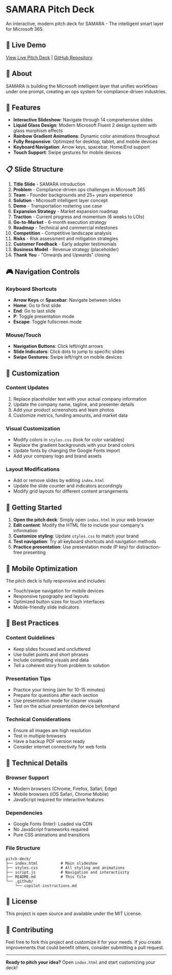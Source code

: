 # SAMARA Pitch Deck

An interactive, modern pitch deck for SAMARA - The intelligent smart layer for Microsoft 365.

## 🚀 Live Demo

[View Live Pitch Deck](https://samara-pitch-deck.vercel.app) | [GitHub Repository](https://github.com/RokiSeydi/samara-pitch-deck)

## 📖 About

SAMARA is building the Microsoft intelligent layer that unifies workflows under one prompt, creating an ops system for compliance-driven industries.

## 🎨 Features

- **Interactive Slideshow**: Navigate through 14 comprehensive slides
- **Liquid Glass Design**: Modern Microsoft Fluent 2 design system with glass morphism effects
- **Rainbow Gradient Animations**: Dynamic color animations throughout
- **Fully Responsive**: Optimized for desktop, tablet, and mobile devices
- **Keyboard Navigation**: Arrow keys, spacebar, Home/End support
- **Touch Support**: Swipe gestures for mobile devices

## 📋 Slide Structure

1. **Title Slide** - SAMARA introduction
2. **Problem** - Compliance-driven ops challenges in Microsoft 365
3. **Team** - Founder backgrounds and 25+ years experience
4. **Solution** - Microsoft intelligent layer concept
5. **Demo** - Transportation rostering use case
6. **Expansion Strategy** - Market expansion roadmap
7. **Traction** - Current progress and momentum (6 weeks to LOIs)
8. **Go-to-Market** - 6-month execution strategy
9. **Roadmap** - Technical and commercial milestones
10. **Competition** - Competitive landscape analysis
11. **Risks** - Risk assessment and mitigation strategies
12. **Customer Feedback** - Early adopter testimonials
13. **Business Model** - Revenue strategy (placeholder)
14. **Thank You** - "Onwards and Upwards" closing

## 🎮 Navigation Controls

### Keyboard Shortcuts

- **Arrow Keys** or **Spacebar**: Navigate between slides
- **Home**: Go to first slide
- **End**: Go to last slide
- **P**: Toggle presentation mode
- **Escape**: Toggle fullscreen mode

### Mouse/Touch

- **Navigation Buttons**: Click left/right arrows
- **Slide Indicators**: Click dots to jump to specific slides
- **Swipe Gestures**: Swipe left/right on mobile devices

## 🎨 Customization

### Content Updates

1. Replace placeholder text with your actual company information
2. Update the company name, tagline, and presenter details
3. Add your product screenshots and team photos
4. Customize metrics, funding amounts, and market data

### Visual Customization

- Modify colors in `styles.css` (look for color variables)
- Replace the gradient backgrounds with your brand colors
- Update fonts by changing the Google Fonts import
- Add your company logo and brand assets

### Layout Modifications

- Add or remove slides by editing `index.html`
- Update the slide counter and indicators accordingly
- Modify grid layouts for different content arrangements

## 🚀 Getting Started

1. **Open the pitch deck**: Simply open `index.html` in your web browser
2. **Edit content**: Modify the HTML file to include your company's information
3. **Customize styling**: Update `styles.css` to match your brand
4. **Test navigation**: Try all keyboard shortcuts and navigation methods
5. **Practice presentation**: Use presentation mode (P key) for distraction-free presenting

## 📱 Mobile Optimization

The pitch deck is fully responsive and includes:

- Touch/swipe navigation for mobile devices
- Responsive typography and layouts
- Optimized button sizes for touch interfaces
- Mobile-friendly slide indicators

## 🎯 Best Practices

### Content Guidelines

- Keep slides focused and uncluttered
- Use bullet points and short phrases
- Include compelling visuals and data
- Tell a coherent story from problem to solution

### Presentation Tips

- Practice your timing (aim for 10-15 minutes)
- Prepare for questions after each section
- Use presentation mode for cleaner visuals
- Test on the actual presentation device beforehand

### Technical Considerations

- Ensure all images are high resolution
- Test in multiple browsers
- Have a backup PDF version ready
- Consider internet connectivity for web fonts

## 🔧 Technical Details

### Browser Support

- Modern browsers (Chrome, Firefox, Safari, Edge)
- Mobile browsers (iOS Safari, Chrome Mobile)
- JavaScript required for interactive features

### Dependencies

- Google Fonts (Inter): Loaded via CDN
- No JavaScript frameworks required
- Pure CSS animations and transitions

### File Structure

```
pitch-deck/
├── index.html          # Main slideshow
├── styles.css          # All styling and animations
├── script.js           # Navigation and interactivity
├── README.md           # This file
└── .github/
    └── copilot-instructions.md
```

## 📄 License

This project is open source and available under the MIT License.

## 🤝 Contributing

Feel free to fork this project and customize it for your needs. If you create improvements that could benefit others, consider submitting a pull request.

---

**Ready to pitch your idea?** Open `index.html` and start customizing your deck!
